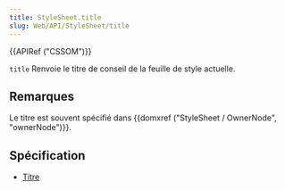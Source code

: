 ```yaml
---
title: StyleSheet.title
slug: Web/API/StyleSheet/title
---
```


{{APIRef ("CSSOM")}}

`title` Renvoie le titre de conseil de la feuille de style actuelle.

## Remarques

Le titre est souvent spécifié dans {{domxref ("StyleSheet / OwnerNode", "ownerNode")}}.

## Spécification

- [Titre](http://www.w3.org/TR/2000/REC-DOM-Level-2-Style-20001113/stylesheets.html#StyleSheets-StyleSheet-title)
